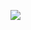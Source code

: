 <p align="left">
<a href="#"><img src="https://github-readme-stats.vercel.app/api?username=RashidKhanAp&theme=yeblu&show_icons=true)"></a>
</p>

<!--
**RashidKhanAp/rashidkhanap** is a ✨ _special_ ✨ repository because its `README.md` (this file) appears on your GitHub profile.

Here are some ideas to get you started:

- 🔭 I’m currently working on ...
- 🌱 I’m currently learning ...
- 👯 I’m looking to collaborate on ...
- 🤔 I’m looking for help with ...
- 💬 Ask me about ...
- 📫 How to reach me: ...
- 😄 Pronouns: ...
- ⚡ Fun fact: ...
-->















